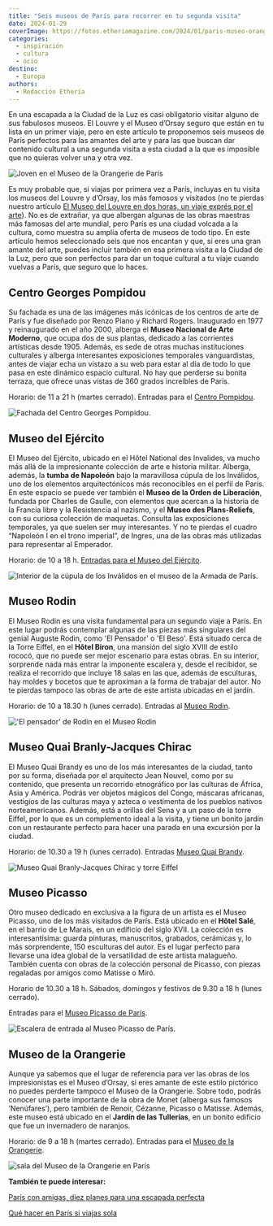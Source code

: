 ```yaml
---
title: "Seis museos de París para recorrer en tu segunda visita"
date: 2024-01-29
coverImage: https://fotos.etheriamagazine.com/2024/01/paris-museo-orangerie.jpg
categories: 
  - inspiración
  - cultura
  - ocio
destino: 
  - Europa
authors: 
  - Redacción Etheria
---
```


En una escapada a la Ciudad de la Luz es casi obligatorio visitar alguno de sus 
fabulosos museos. El Louvre y el Museo d’Orsay seguro que están en tu lista en un primer 
viaje, pero en este artículo te proponemos seis museos de París perfectos para las 
amantes del arte y para las que buscan dar contenido cultural a una segunda visita a 
esta ciudad a la que es imposible que no quieras volver una y otra vez. 

![Joven en el Museo de la Orangerie de París](https://fotos.etheriamagazine.com/2024/01/paris-museo-orangerie-joven.jpg "Joven en el Museo de la Orangerie. © Michele Bergami.")

Es muy probable que, si viajas por primera vez a París, incluyas en tu visita los museos 
del Louvre y d’Orsay, los más famosos y visitados (no te pierdas nuestro artículo [El 
Museo del Louvre en dos horas, un viaje exprés por el 
arte](https://etheriamagazine.com/2023/08/08/que-ver-museo-louvre-en-2-horas/)). No es 
de extrañar, ya que albergan algunas de las obras maestras más famosas del arte mundial, 
pero París es una ciudad volcada a la cultura, como muestra su amplia oferta de museos 
de todo tipo. En este artículo hemos seleccionado seis que nos encantan y que, si eres 
una gran amante del arte, puedes incluir también en esa primera visita a la Ciudad de la 
Luz, pero que son perfectos para dar un toque cultural a tu viaje cuando vuelvas a 
París, que seguro que lo haces. 

## Centro Georges Pompidou

Su fachada es una de las imágenes más icónicas de los centros de arte de París y fue 
diseñado por Renzo Piano y Richard Rogers. Inaugurado en 1977 y reinaugurado en el año 
2000, alberga el **Museo Nacional de Arte Moderno**, que ocupa dos de sus plantas, 
dedicado a las corrientes artísticas desde 1905. Además, es sede de otras muchas 
instituciones culturales y alberga interesantes exposiciones temporales vanguardistas, 
antes de viajar echa un vistazo a su web para estar al día de todo lo que pasa en este 
dinámico espacio cultural. No hay que perderse su bonita terraza, que ofrece unas vistas 
de 360 grados increíbles de París. 

Horario: de 11 a 21 h (martes cerrado). Entradas para el [Centro 
Pompidou](https://www.civitatis.com/es/paris/entrada-centro-pompidou/?aid=10211). 

![Fachada del Centro Georges Pompidou.](https://fotos.etheriamagazine.com/2024/01/paris-centro-pompidou.jpg "Fachada del Centro Georges Pompidou.")

## Museo del Ejército

El Museo del Ejército, ubicado en el Hôtel National des Invalides, va mucho más allá de 
la impresionante colección de arte e historia militar. Alberga, además, la **tumba de 
Napoleón** bajo la maravillosa cúpula de los Inválidos, uno de los elementos 
arquitectónicos más reconocibles en el perfil de París. En este espacio se puede ver 
también el **Museo de la Orden de Liberación**, fundada por Charles de Gaulle, con 
elementos que acercan a la historia de la Francia libre y la Resistencia al nazismo, y 
el **Museo des Plans-Reliefs**, con su curiosa colección de maquetas. Consulta las 
exposiciones temporales, ya que suelen ser muy interesantes. Y no te pierdas el cuadro 
“Napoleón I en el trono imperial”, de Ingres, una de las obras más utilizadas para 
representar al Emperador. 

Horario: de 10 a 18 h. [Entradas para el Museo del 
Ejército](https://www.civitatis.com/es/paris/entrada-museo-armee/?aid=10211). 

![Interior de la cúpula de los Inválidos en el museo de la Armada de París.](https://fotos.etheriamagazine.com/2024/01/paris-museo-de-la-arme.jpg "Interior de la cúpula de los Inválidos. © Wyatt Simpson.")

## Museo Rodin

El Museo Rodin es una visita fundamental para un segundo viaje a París. En este lugar 
podrás contemplar algunas de las piezas más singulares del genial Auguste Rodin, como 
'El Pensador' o 'El Beso'. Está situado cerca de la Torre Eiffel, en el **Hôtel Biron**, 
una mansión del siglo XVIII de estilo rococó, que no puede ser mejor escenario para 
estas obras. En su interior, sorprende nada más entrar la imponente escalera y, desde el 
recibidor, se realiza el recorrido que incluye 18 salas en las que, además de 
esculturas, hay moldes y bocetos que te aproximan a la forma de trabajar del autor. No 
te pierdas tampoco las obras de arte de este artista ubicadas en el jardín. 

Horario: de 10 a 18.30 h (lunes cerrado). Entradas al [Museo 
Rodin](https://www.civitatis.com/es/paris/entrada-museo-rodin/?aid=10211). 

!['El pensador' de Rodin en el Museo Rodin](https://fotos.etheriamagazine.com/2024/01/paris-musee-rodin.jpg "'El pensador' de Rodin. © Richard Hedrick.")

## Museo Quai Branly-Jacques Chirac

El Museo Quai Brandy es uno de los más interesantes de la ciudad, tanto por su forma, 
diseñada por el arquitecto Jean Nouvel, como por su contenido, que presenta un recorrido 
etnográfico por las culturas de África, Asia y América. Podrás ver objetos mágicos del 
Congo, máscaras africanas, vestigios de las culturas maya y azteca o vestimenta de los 
pueblos nativos norteamericanos. Además, está a orillas del Sena y a un paso de la torre 
Eiffel, por lo que es un complemento ideal a la visita, y tiene un bonito jardín con un 
restaurante perfecto para hacer una parada en una excursión por la ciudad. 

Horario: de 10.30 a 19 h (lunes cerrado). Entradas [Museo Quai 
Brandy](https://www.civitatis.com/es/paris/entrada-museo-quai-branly-jacques-chirac/?aid=10211). 

![Museo Quai Branly-Jacques Chirac y torre Eiffel](https://fotos.etheriamagazine.com/2024/01/paris-museo-du-quai-Branly.jpg "Museo Quai Branly-Jacques Chirac. © Musée du quai Branly-Jacques Chirac/Roland Halbe.")

## Museo Picasso

Otro museo dedicado en exclusiva a la figura de un artista es el Museo Picasso, uno de 
los más visitados de París. Está ubicado en el **Hôtel Salé**, en el barrio de Le 
Marais, en un edificio del siglo XVII. La colección es interesantísima: guarda pinturas, 
manuscritos, grabados, cerámicas y, lo más sorprendente, 150 esculturas del autor. Es el 
lugar perfecto para llevarse una idea global de la versatilidad de este artista 
malagueño. También cuenta con obras de la colección personal de Picasso, con piezas 
regaladas por amigos como Matisse o Miró. 

Horario de 10.30 a 18 h. Sábados, domingos y festivos de 9.30 a 18 h (lunes cerrado). 

Entradas para el [Museo Picasso de París](https://www.museepicassoparis.fr/). 

![Escalera de entrada al Museo Picasso de París.](https://fotos.etheriamagazine.com/2024/01/paris-museo-picasso.jpg "Escalera de entrada al Museo Picasso de París.")

## Museo de la Orangerie

Aunque ya sabemos que el lugar de referencia para ver las obras de los impresionistas es 
el Museo d’Orsay, si eres amante de este estilo pictórico no puedes perderte tampoco el 
Museo de la Orangerie. Sobre todo, podrás conocer una parte importante de la obra de 
Monet (alberga sus famosos ‘Nenúfares’), pero también de Renoir, Cézanne, Picasso o 
Matisse. Además, este museo está ubicado en el **Jardín de las Tullerías**, en un bonito 
edificio que fue un invernadero de naranjos. 

Horario: de 9 a 18 h (martes cerrado). Entradas para el [Museo de la 
Orangerie](https://www.civitatis.com/es/paris/entrada-museo-orangerie/?aid=10211). 

![sala del Museo de la Orangerie en París](https://fotos.etheriamagazine.com/2024/01/paris-museo-orangerie.jpg "Museo de la Orangerie. © Stijn Te Strake.")

**También te puede interesar:** 

[París con amigas, diez planes para una escapada 
perfecta](https://etheriamagazine.com/2023/06/16/planes-paris-con-amigas/) 

[Qué hacer en París si viajas 
sola](https://etheriamagazine.com/2019/05/15/viajar-sola-que-ver-paris/)

